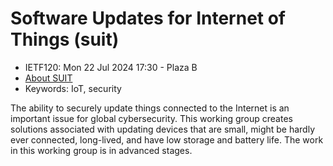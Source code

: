 # Software Updates for Internet of Things (suit)
* <IETFschedule>IETF120: Mon 22 Jul 2024 17:30 - Plaza B</IETFschedule>
* [About SUIT](https://datatracker.ietf.org/group/suit/about/)
* Keywords: IoT, security

The ability to securely update things connected to the Internet is an important issue for global cybersecurity. This working group creates solutions associated with updating devices that are small, might be hardly ever connected, long-lived, and have low storage and battery life. The work in this working group is in advanced stages.
